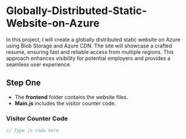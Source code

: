 # Globally-Distributed-Static-Website-on-Azure
In this project, I will create a globally distributed static website on Azure using Blob Storage and Azure CDN. The site will showcase a crafted resume, ensuring fast and reliable access from multiple regions. This approach enhances visibility for potential employers and provides a seamless user experience.


## Step One

- The **frontend** folder contains the website files.
- **Main.js** includes the visitor counter code.

### Visitor Counter Code
```js
// Type in code here